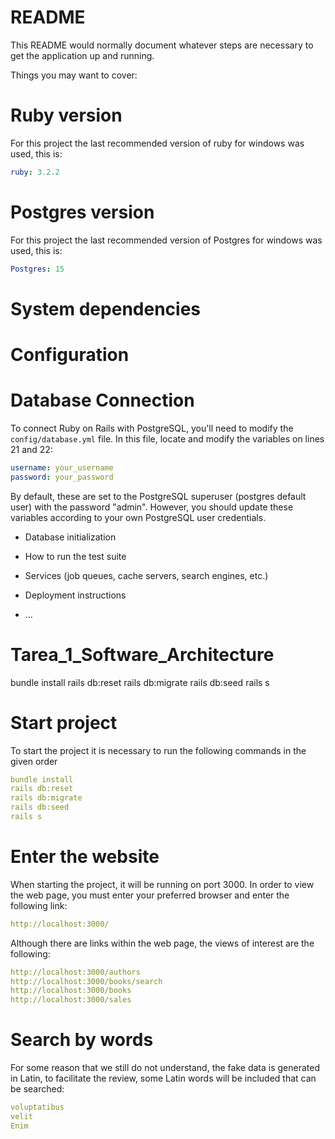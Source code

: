 # README

This README would normally document whatever steps are necessary to get the
application up and running.

Things you may want to cover:

# Ruby version 
For this project the last recommended version of ruby for windows was used, this is:
```yaml
ruby: 3.2.2
```
# Postgres version
For this project the last recommended version of Postgres for windows was used, this is:
```yaml
Postgres: 15
```
    

# System dependencies

# Configuration

# Database Connection

To connect Ruby on Rails with PostgreSQL, you'll need to modify the `config/database.yml` file. In this file, locate and modify the variables on lines 21 and 22:

```yaml
username: your_username
password: your_password
```

By default, these are set to the PostgreSQL superuser (postgres default user) with the password "admin". However, you should update these variables according to your own PostgreSQL user credentials.


* Database initialization

* How to run the test suite

* Services (job queues, cache servers, search engines, etc.)

* Deployment instructions

* ...
# Tarea_1_Software_Architecture 

bundle install
rails db:reset
rails db:migrate
rails db:seed
rails s

# Start project
To start the project it is necessary to run the following commands in the given order
```yaml
bundle install
rails db:reset
rails db:migrate
rails db:seed
rails s
```

# Enter the website
When starting the project, it will be running on port 3000. In order to view the web page, you must enter your preferred browser and enter the following link:

```yaml
http://localhost:3000/
```
Although there are links within the web page, the views of interest are the following:

```yaml
http://localhost:3000/authors
http://localhost:3000/books/search
http://localhost:3000/books
http://localhost:3000/sales
```

# Search by words

For some reason that we still do not understand, the fake data is generated in Latin, to facilitate the review, some Latin words will be included that can be searched:

```yaml
voluptatibus
velit
Enim
```


